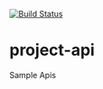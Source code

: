 [![Build Status](https://travis-ci.org/acbueno/project-api.svg?branch=master)](https://travis-ci.org/acbueno/project-api)
# project-api
Sample Apis
